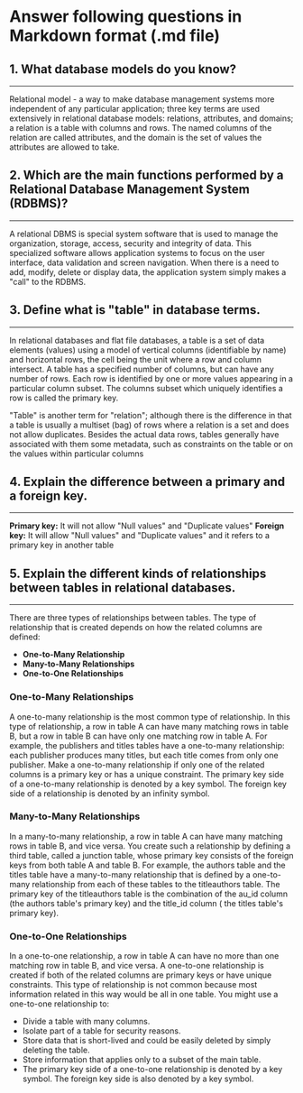 # Answer following questions in Markdown format (.md file)

## 1. What database models do you know?
------
Relational model - a way to make database management systems more independent of any particular application;
three key terms are used extensively in relational database models: relations, attributes, and domains;
a relation is a table with columns and rows. The named columns of the relation are called attributes, and
the domain is the set of values the attributes are allowed to take.

## 2. Which are the main functions performed by a Relational Database Management System (RDBMS)?
------
A relational DBMS is special system software that is used to manage the organization, storage, access,
security and integrity of data. This specialized software allows application systems to focus on the
user interface, data validation and screen navigation.  When there is a need to add, modify, delete or
display data, the application system simply makes a "call" to the RDBMS.

## 3. Define what is "table" in database terms.
------
In relational databases and flat file databases, a table is a set of data elements (values) using a model
of vertical columns (identifiable by name) and horizontal rows, the cell being the unit where a row and
column intersect. A table has a specified number of columns, but can have any number of rows.
Each row is identified by one or more values appearing in a particular column subset. The columns
subset which uniquely identifies a row is called the primary key.

"Table" is another term for "relation"; although there is the difference in that a table is usually
a multiset (bag) of rows where a relation is a set and does not allow duplicates. Besides the actual
data rows, tables generally have associated with them some metadata, such as constraints on the
table or on the values within particular columns

## 4. Explain the difference between a primary and a foreign key.
------
**Primary key:**
It will not allow "Null values" and "Duplicate values"
**Foreign key:**
It will allow "Null values" and "Duplicate values" and it refers to a primary key
in another table

## 5. Explain the different kinds of relationships between tables in relational databases.
------
There are three types of relationships between tables. The type of relationship that is created depends on how
the related columns are defined:

* **One-to-Many Relationship**
* **Many-to-Many Relationships**
* **One-to-One Relationships**

### One-to-Many Relationships

A one-to-many relationship is the most common type of relationship. In this type of relationship, a row in table A
can have many matching rows in table B, but a row in table B can have only one matching row in table A.
For example, the publishers and titles tables have a one-to-many relationship: each publisher produces many titles,
but each title comes from only one publisher. Make a one-to-many relationship if only one of the related columns is
a primary key or has a unique constraint. The primary key side of a one-to-many relationship is denoted by a key symbol.
The foreign key side of a relationship is denoted by an infinity symbol.

### Many-to-Many Relationships

In a many-to-many relationship, a row in table A can have many matching rows in table B, and vice versa. You create
such a relationship by defining a third table, called a junction table, whose primary key consists of the foreign
keys from both table A and table B. For example, the authors table and the titles table have a many-to-many relationship
that is defined by a one-to-many relationship from each of these tables to the titleauthors table. The primary key of
the titleauthors table is the combination of the au_id column (the authors table's primary key) and the title_id column (
the titles table's primary key).

### One-to-One Relationships

In a one-to-one relationship, a row in table A can have no more than one matching row in table B, and vice versa.
A one-to-one relationship is created if both of the related columns are primary keys or have unique constraints.
This type of relationship is not common because most information related in this way would be all in one table.
You might use a one-to-one relationship to:
* Divide a table with many columns.
* Isolate part of a table for security reasons.
* Store data that is short-lived and could be easily deleted by simply deleting the table.
* Store information that applies only to a subset of the main table.
* The primary key side of a one-to-one relationship is denoted by a key symbol. The foreign key side is also denoted
  by a key symbol.
